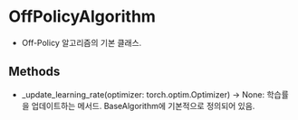 # OffPolicyAlgorithm
- Off-Policy 알고리즘의 기본 클래스.

## Methods
- _update_learning_rate(optimizer: torch.optim.Optimizer) -> None: 학습률을 업데이트하는 메서드. BaseAlgorithm에 기본적으로 정의되어 있음.